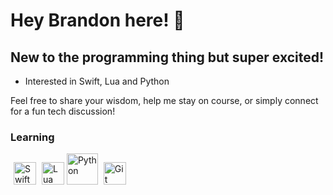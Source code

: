 Hey Brandon here! 🤖
=============================  
New to the programming thing but super excited!
-----------------------------------------------------------------------  
* Interested in Swift, Lua and Python

Feel free to share your wisdom, help me stay on course, or simply connect for a fun tech discussion!

### Learning  
<p align="left">
    <a href="https://developer.apple.com/swift/" target="_blank" rel="noreferrer" style="padding: 5px;"><img src="https://raw.githubusercontent.com/danielcranney/readme-generator/main/public/icons/skills/swift-colored.svg" width="36" height="36" alt="Swift" /></a>
    <a href="https://www.lua.org" target="_blank" re="nonreferrer" styyle="padding: 5px:"><img src="https://cdn.simpleicons.org/lua/black/white" width="36" height="36" alt="Lua" /></a>
    <a href="https://www.python.org/" target="blank" rel="nonreferrer"><img src="https://camo.githubusercontent.con/858eObd382636_" alt="Python" width="50" height="50" datacanonical-src="https://ing.icons8.com/color/144/000000/python—v1-png"></a>
    <a href="https://git-scm.com/" target="_blank" rel="noreferrer" style="padding: 5px;"><img src="https://raw.githubusercontent.com/danielcranney/readme-generator/main/public/icons/skills/git-colored.svg" width="36" height="36" alt="Git" /></a>
</p>
